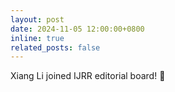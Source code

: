 ```yaml
---
layout: post
date: 2024-11-05 12:00:00+0800
inline: true
related_posts: false
---
```


Xiang Li joined IJRR editorial board! 🎉
